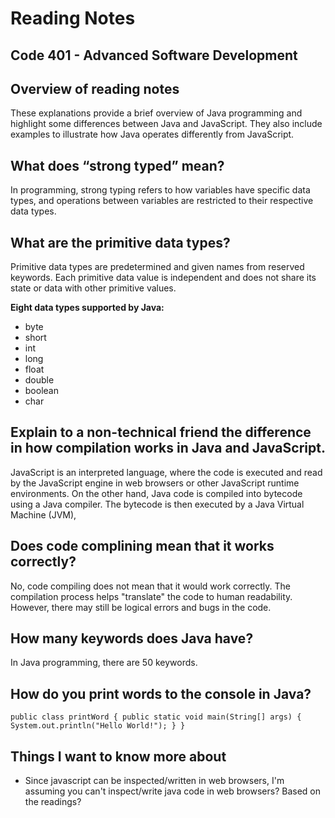 # Reading Notes

## Code 401 - Advanced Software Development

## Overview of reading notes

These explanations provide a brief overview of Java programming and highlight some differences between Java and JavaScript. They also include examples to illustrate how Java operates differently from JavaScript.

## What does “strong typed” mean?

In programming, strong typing refers to how variables have specific data types, and operations between variables are restricted to their respective data types.

## What are the primitive data types?

Primitive data types are predetermined and given names from reserved keywords. Each primitive data value is independent and does not share its state or data with other primitive values.

**Eight data types supported by Java:**

* byte
* short
* int
* long
* float
* double
* boolean
* char


## Explain to a non-technical friend the difference in how compilation works in Java and JavaScript.

JavaScript is an interpreted language, where the code is executed and read by the JavaScript engine in web browsers or other JavaScript runtime environments. On the other hand, Java code is compiled into bytecode using a Java compiler. The bytecode is then executed by a Java Virtual Machine (JVM), 

## Does code complining mean that it works correctly?

No, code compiling does not mean that it would work correctly. The compilation process helps "translate" the code to human readability. However, there may still be logical errors and bugs in the code.

## How many keywords does Java have?

In Java programming, there are 50 keywords.

## How do you print words to the console in Java?

`public class printWord {
    public static void main(String[] args) {
        System.out.println("Hello World!");
    }
}
`
## Things I want to know more about

* Since javascript can be inspected/written in web browsers, I'm assuming you can't inspect/write java code in web browsers? Based on the readings?